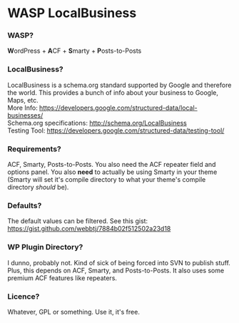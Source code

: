 # WASP LocalBusiness

### WASP?

**W**ordPress + **A**CF + **S**marty + **P**osts-to-Posts

### LocalBusiness?

LocalBusiness is a schema.org standard supported by Google and therefore the world.
This provides a bunch of info about your business to Google, Maps, etc.  
More Info: https://developers.google.com/structured-data/local-businesses/  
Schema.org specifications: http://schema.org/LocalBusiness  
Testing Tool: https://developers.google.com/structured-data/testing-tool/  

### Requirements?
ACF, Smarty, Posts-to-Posts. You also need the ACF repeater field and options panel.
You also **need** to actually be using Smarty in your theme (Smarty will set it's compile
directory to what your theme's compile directory *should* be).

### Defaults?
The default values can be filtered. See this gist: https://gist.github.com/webbtj/7884b02f512502a23d18

### WP Plugin Directory?

I dunno, probably not. Kind of sick of being forced into SVN to publish stuff.
Plus, this depends on ACF, Smarty, and Posts-to-Posts. It also uses some premium
ACF features like repeaters.

### Licence?

Whatever, GPL or something. Use it, it's free.
